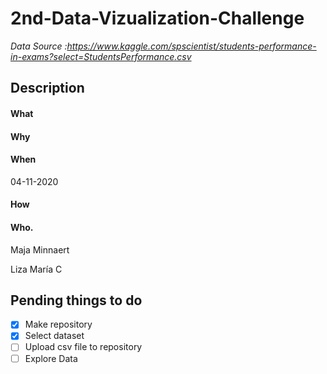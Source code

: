 # 2nd-Data-Vizualization-Challenge
*Data Source :https://www.kaggle.com/spscientist/students-performance-in-exams?select=StudentsPerformance.csv*

## Description

####  What

####  Why

####  When

04-11-2020

####  How

####  Who.

Maja Minnaert

Liza María C

## Pending things to do

- [x] Make repository
- [x] Select dataset
- [ ] Upload csv file to repository
- [ ] Explore Data
